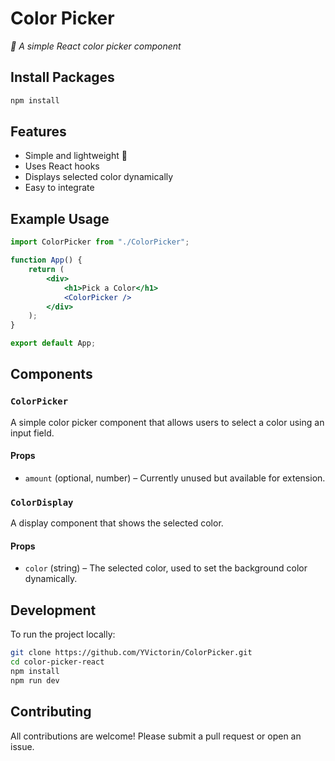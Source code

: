 # Color Picker


_🎨 A simple React color picker component_

## Install Packages

```bash
npm install
```

## Features

- Simple and lightweight 🎨
- Uses React hooks
- Displays selected color dynamically
- Easy to integrate

## Example Usage

```jsx
import ColorPicker from "./ColorPicker";

function App() {
    return (
        <div>
            <h1>Pick a Color</h1>
            <ColorPicker />
        </div>
    );
}

export default App;
```

## Components

### `ColorPicker`
A simple color picker component that allows users to select a color using an input field.

#### Props

- `amount` (optional, number) – Currently unused but available for extension.

### `ColorDisplay`
A display component that shows the selected color.

#### Props

- `color` (string) – The selected color, used to set the background color dynamically.

## Development

To run the project locally:

```bash
git clone https://github.com/YVictorin/ColorPicker.git
cd color-picker-react
npm install
npm run dev
```

## Contributing

All contributions are welcome! Please submit a pull request or open an issue.



